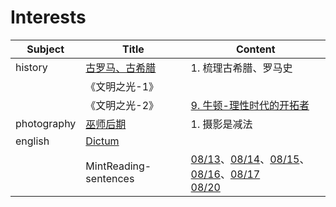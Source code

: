 # Interests

| Subject     | Title                                       | Content                                                      |
| ----------- | ------------------------------------------- | ------------------------------------------------------------ |
| history     | [古罗马、古希腊](history/古希腊、古罗马.md) | 1. 梳理古希腊、罗马史                                        |
|             | 《文明之光-1》                              |                                                              |
|             | 《文明之光-2》                              | [9. 牛顿-理性时代的开拓者](history/牛顿-理性时代的开拓者.md) |
| photography | [巫师后期](photography/巫师后期.md)         | 1. 摄影是减法                                                |
| english     | [Dictum](/english/Dictum.md)                |                                                              |
|             | MintReading-sentences                       | [08/13](english/sentences-0813.md)、[08/14](english/sentences-0814.md)、[08/15](english/sentences-0815.md)、[08/16](english/sentences-0816.md)、[08/17](english/sentences-0817.md)<br>[08/20](english/sentences-0820.md) |

